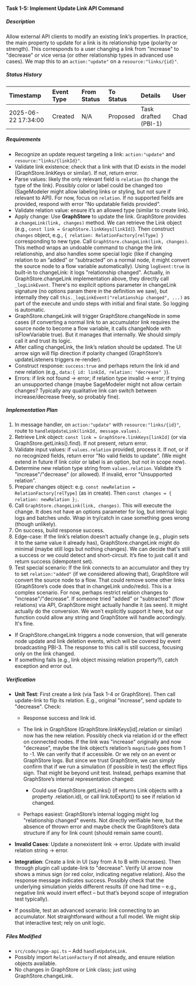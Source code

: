 #### Task 1-5: Implement Update Link API Command

##### Description

Allow external API clients to modify an existing link’s properties. In practice, the main property to update for a link is its relationship type (polarity or strength). This corresponds to a user changing a link from "increase" to "decrease" or vice versa (or other relationship types in advanced use cases). We map this to an `action:"update"` on a `resource:"links/{id}"`.

##### Status History

| Timestamp | Event Type | From Status | To Status | Details | User |
| :---- | :---- | :---- | :---- | :---- | :---- |
| 2025-06-22 17:34:00 | Created | N/A | Proposed | Task drafted (PBI-1) | Chad |

##### Requirements

* Recognize an update request targeting a link: `action:"update"` and `resource:"links/{linkId}"`.  
* Validate link existence: check that a link with that ID exists in the model (GraphStore.linkKeys or similar). If not, return error.  
* Parse values: likely the only relevant field is `relation` (to change the type of the link). Possibly color or label could be changed too (SageModeler might allow labeling links or styling, but not sure if relevant to API). For now, focus on `relation`. If no supported fields are provided, respond with error "No updatable fields provided".  
* Validate relation value: ensure it’s an allowed type (similar to create link).  
* Apply change: Use **GraphStore** to update the link. GraphStore provides a `changeLink(link, changes)` method. We can retrieve the Link object (e.g., `const link = GraphStore.linkKeys[linkId]`). Then construct `changes` object, e.g., `{ relation: RelationFactory[relType] }` corresponding to new type. Call `GraphStore.changeLink(link, changes)`. This method wraps an undoable command to change the link relationship, and also handles some special logic (like if changing relation to an “added” or “subtracted” on a normal node, it might convert the source node to a flow variable automatically). Using `logEvent:true` is built-in to changeLink: it logs "relationship changed". Actually, in GraphStore.changeLink implementation above, they directly call `_logLinkEvent`. There's no explicit options parameter in changeLink signature (no options param there in the definition we saw), but internally they call `this._logLinkEvent("relationship changed", ...)` as part of the execute and undo steps with initial and final state. So logging is automatic.  
* GraphStore.changeLink will trigger GraphStore.changeNode in some cases (if converting a normal link to an accumulator link requires the source node to become a flow variable, it calls changeNode with isFlowVariable true). But it manages that internally. We should simply call it and trust its logic.  
* After calling changeLink, the link’s relation should be updated. The UI arrow sign will flip direction if polarity changed (GraphStore’s updateListeners triggers re-render).  
* Construct response: `success:true` and perhaps return the link id and new relation (e.g., `data:{ id: linkId, relation: "decrease" }`).  
* Errors: if link not found \-\> error; if relation type invalid \-\> error; if trying an unsupported change (maybe SageModeler might not allow certain changes? Typically any qualitative link can switch between increase/decrease freely, so probably fine).

##### Implementation Plan

1. In message handler, on `action:"update"` with `resource:"links/{id}"`, route to `handleUpdateLink(linkId, message.values)`.  
2. Retrieve Link object: `const link = GraphStore.linkKeys[linkId]` (or via GraphStore.getLinks().find). If not present, return error.  
3. Validate input values: if `values.relation` provided, process it. If not, or if no recognized fields, return error "No valid fields to update". (We might extend in future if link color or label is an option, but not in scope now).  
4. Determine new relation type string from `values.relation`. Validate it’s "increase"/"decrease" (or allowed). If invalid, error "Unsupported relation".  
5. Prepare changes object: e.g. `const newRelation = RelationFactory[relType]` (as in create). Then `const changes = { relation: newRelation };`.  
6. Call `GraphStore.changeLink(link, changes)`. This will execute the change. It does not have an options parameter for log, but internal logic logs and batches undo. Wrap in try/catch in case something goes wrong (though unlikely).  
7. On success, build response success.  
8. Edge-case: If the link’s relation doesn’t actually change (e.g., plugin sets it to the same value it already has), GraphStore.changeLink might do minimal (maybe still logs but nothing changes). We can decide that's still a success or we could detect and short-circuit. It’s fine to just call it and return success (idempotent set).  
9. Test special scenario: If the link connects to an accumulator and they try to set `relation:"added"` (if we considered allowing that), GraphStore will convert the source node to a flow. That could remove some other links (GraphStore’s code does that in changeLink undo/redo). This is a complex scenario. For now, perhaps restrict relation changes to "increase"/"decrease". If someone tried "added" or "subtracted" (flow relations) via API, GraphStore might actually handle it (as seen). It might actually do the conversion. We won’t explicitly support it here, but our function could allow any string and GraphStore will handle accordingly. It's fine.  
* If GraphStore.changeLink triggers a node conversion, that will generate node update and link deletion events, which will be covered by event broadcasting PBI-3. The response to this call is still success, focusing only on the link changed.  
* If something fails (e.g., link object missing relation property?), catch exception and error out.

##### Verification

* **Unit Test**: First create a link (via Task 1-4 or GraphStore). Then call update-link to flip its relation. E.g., original "increase", send update to "decrease". Check:  
    
  * Response success and link id.  
      
  * The link in GraphStore (GraphStore.linkKeys\[id\].relation or similar) now has the new relation. Possibly check via relation id or the effect on connected nodes. If the link was "increase" originally and now "decrease", maybe the link object’s relation’s `magnitude` goes from 1 to \-1. We can verify that if accessible. Or we rely on an event or GraphStore logs. But since we trust GraphStore, we can simply confirm that if we run a simulation (if possible in test) the effect flips sign. That might be beyond unit test. Instead, perhaps examine that GraphStore’s internal representation changed:  
      
    * Could use GraphStore.getLinks() (if returns Link objects with a property .relation.id), or call link.toExport() to see if relation id changed.

    

  * Perhaps easiest: GraphStore’s internal logging might log "relationship changed" events. Not directly verifiable here, but the absence of thrown error and maybe check the GraphStore’s data structure if any for link count (should remain same count).


* **Invalid Cases**: Update a nonexistent link \-\> error. Update with invalid relation string \-\> error.  
    
* **Integration**: Create a link in UI (say from A to B with increases). Then through plugin call update-link to "decrease". Verify UI arrow now shows a minus sign (or red color, indicating negative relation). Also the response message indicates success. Possibly check that the underlying simulation yields different results (if one had time – e.g., negative link would invert effect – but that’s beyond scope of integration test typically).  
    
* If possible, test an advanced scenario: link connecting to an accumulator. Not straightforward without a full model. We might skip that interactive test; rely on unit logic.

##### Files Modified

* `src/code/sage-api.ts` – Add `handleUpdateLink`.  
* Possibly import `RelationFactory` if not already, and ensure relation objects available.  
* No changes in GraphStore or Link class; just using GraphStore.changeLink.